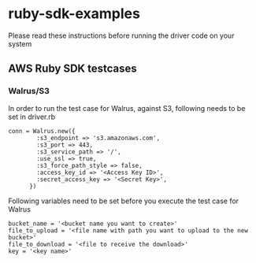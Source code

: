 ruby-sdk-examples
=================

Please read these instructions before running the driver code on your system

## AWS Ruby SDK testcases

### Walrus/S3

In order to run the test case for Walrus, against S3, following needs to be set in driver.rb

```
conn = Walrus.new({
        :s3_endpoint => 's3.amazonaws.com',
        :s3_port => 443,
        :s3_service_path => '/',
        :use_ssl => true,	
        :s3_force_path_style => false,
        :access_key_id => '<Access Key ID>',
        :secret_access_key => '<Secret Key>',
      })
```

Following variables need to be set before you execute the test case for Walrus

```
bucket_name = '<bucket name you want to create>'
file_to_upload = '<file name with path you want to upload to the new bucket>'
file_to_download = '<file to receive the download>'
key = '<key name>'
```



